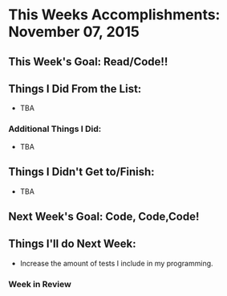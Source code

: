 # This Weeks Accomplishments: November 07, 2015

## This Week's Goal: Read/Code!!

## Things I Did From the List:
- TBA

### Additional Things I Did:
- TBA

## Things I Didn't Get to/Finish:
- TBA

## Next Week's Goal: Code, Code,Code!

## Things I'll do Next Week:
- Increase the amount of tests I include in my programming.

### Week in Review
